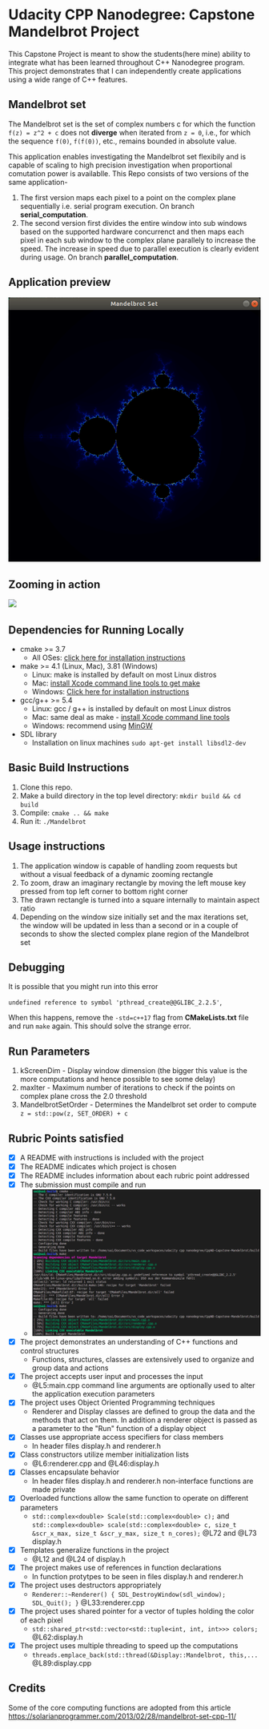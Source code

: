 # Udacity CPP Nanodegree: Capstone Mandelbrot Project

This Capstone Project is meant to show the students(here mine) ability to integrate what has been learned throughout C++ Nanodegree program. This project demonstrates that I can independently create applications using a wide range of C++ features.

## Mandelbrot set
The Mandelbrot set is the set of complex numbers c for which the function `f(z) = z^2 + c` does not **diverge** when iterated from `z = 0`, i.e., for which the sequence `f(0)`, `f(f(0))`, etc., remains bounded in absolute value.

This application enables investigating the Mandelbrot set flexibily and is capable of scaling to high precision investigation when proportional comutation power is availablle. This Repo consists of two versions of the same application-
1. The first version maps each pixel to a point on the complex plane sequentially i.e. serial program execution. On branch **serial_computation**.
2. The second version first divides the entire window into sub windows based on the supported hardware concurrenct and then maps each pixel in each sub window to the complex plane parallely to increase the speed. The increase in speed due to parallel execution is clearly evident during usage. On branch **parallel_computation**.

## Application preview

![](./main.png)

## Zooming in action

![](./animatedGIF.gif)

## Dependencies for Running Locally
* cmake >= 3.7
  * All OSes: [click here for installation instructions](https://cmake.org/install/)
* make >= 4.1 (Linux, Mac), 3.81 (Windows)
  * Linux: make is installed by default on most Linux distros
  * Mac: [install Xcode command line tools to get make](https://developer.apple.com/xcode/features/)
  * Windows: [Click here for installation instructions](http://gnuwin32.sourceforge.net/packages/make.htm)
* gcc/g++ >= 5.4
  * Linux: gcc / g++ is installed by default on most Linux distros
  * Mac: same deal as make - [install Xcode command line tools](https://developer.apple.com/xcode/features/)
  * Windows: recommend using [MinGW](http://www.mingw.org/)
* SDL library
  * Installation on linux machines `sudo apt-get install libsdl2-dev`

## Basic Build Instructions

1. Clone this repo.
2. Make a build directory in the top level directory: `mkdir build && cd build`
3. Compile: `cmake .. && make`
4. Run it: `./Mandelbrot`

## Usage instructions

1. The application window is capable of handling zoom requests but without a visual feedback of a dynamic zooming rectangle
2. To zoom, draw an imaginary rectangle by moving the left mouse key pressed from top left corner to bottom right corner
3. The drawn rectangle is turned into a square internally to maintain aspect ratio
4. Depending on the window size initially set and the max iterations set, the window will be updated in less than a second or in a couple of seconds to show the slected complex plane region of the Mandelbrot set

## Debugging

It is possible that you might run into this error 

`undefined reference to symbol 'pthread_create@@GLIBC_2.2.5'`,

When this happens, remove the `-std=c++17` flag from **CMakeLists.txt** file and run `make` again. This should solve the strange error.

## Run Parameters

1. kScreenDim - Display window dimension (the bigger this value is the more computations and hence possible to see some delay)
2. maxIter - Maximum number of iterations to check if the points on complex plane cross the 2.0 threshold
3. MandelbrotSetOrder - Determines the Mandelbrot set order to compute ` z = std::pow(z, SET_ORDER) + c`

## Rubric Points satisfied

- [x] A README with instructions is included with the project
- [x] The README indicates which project is chosen
- [x] The README includes information about each rubric point addressed
- [x] The submission must compile and run
  * ![](./parallel.png)
- [x] The project demonstrates an understanding of C++ functions and control structures
  * Functions, structures, classes are extensively used to organize and group data and actions
- [x] The project accepts user input and processes the input
  * @L5:main.cpp command line arguments are optionally used to alter the application execution parameters
- [x] The project uses Object Oriented Programming techniques
  * Renderer and Display classes are defined to group the data and the methods that act on them. In addition a renderer object is passed as a parameter to the "Run" function of a display object
- [x] Classes use appropriate access specifiers for class members
  * In header files display.h and renderer.h
- [x] Class constructors utilize member initialization lists
  * @L6:renderer.cpp and @L46:display.h
- [x] Classes encapsulate behavior
  * In header files display.h and renderer.h non-interface functions are made private
- [x] Overloaded functions allow the same function to operate on different parameters
  *   `std::complex<double> Scale(std::complex<double> c);` and `std::complex<double> scale(std::complex<double> c, size_t &scr_x_max, size_t &scr_y_max, size_t n_cores);` @L72 and @L73 display.h
- [x] Templates generalize functions in the project
  * @L12 and @L24 of display.h
- [x] The project makes use of references in function declarations
  * In function protytpes to be seen in files display.h and renderer.h
- [x] The project uses destructors appropriately
  * `Renderer::~Renderer() {
       SDL_DestroyWindow(sdl_window);
       SDL_Quit();
    }` @L33:renderer.cpp
- [x] The project uses shared pointer for a vector of tuples holding the color of each pixel
  * `std::shared_ptr<std::vector<std::tuple<int, int, int>>> colors;` @L62:display.h
- [x] The project uses multiple threading to speed up the computations
  * `threads.emplace_back(std::thread(&Display::Mandelbrot, this,...` @L89:display.cpp

## Credits

Some of the core computing functions are adopted from this article https://solarianprogrammer.com/2013/02/28/mandelbrot-set-cpp-11/